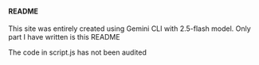 #### README

This site was entirely created using Gemini CLI with 2.5-flash model.
Only part I have written is this README

The code in script.js has not been audited
